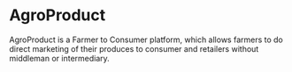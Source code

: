 # AgroProduct
AgroProduct is a Farmer to Consumer platform, which allows farmers to do direct marketing of their produces to consumer and retailers without middleman or intermediary.
